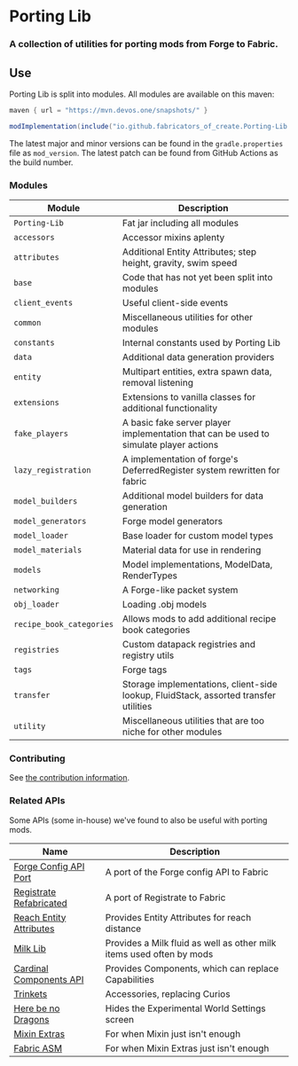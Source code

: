 # Porting Lib
### A collection of utilities for porting mods from Forge to Fabric.

## Use
Porting Lib is split into modules. All modules are available on this maven:
```groovy
maven { url = "https://mvn.devos.one/snapshots/" }
```
```groovy
modImplementation(include("io.github.fabricators_of_create.Porting-Lib:<module>:<version>"))
```

The latest major and minor versions can be found in the `gradle.properties` file as `mod_version`.
The latest patch can be found from GitHub Actions as the build number.

### Modules
| Module                   | Description                                                                           |
|--------------------------|---------------------------------------------------------------------------------------|
| `Porting-Lib`            | Fat jar including all modules                                                         |
| `accessors`              | Accessor mixins aplenty                                                               |
| `attributes`             | Additional Entity Attributes; step height, gravity, swim speed                        |
| `base`                   | Code that has not yet been split into modules                                         |
| `client_events`          | Useful client-side events                                                             |
| `common`                 | Miscellaneous utilities for other modules                                             |
| `constants`              | Internal constants used by Porting Lib                                                |
| `data`                   | Additional data generation providers                                                  |
| `entity`                 | Multipart entities, extra spawn data, removal listening                               |
| `extensions`             | Extensions to vanilla classes for additional functionality                            |
| `fake_players`           | A basic fake server player implementation that can be used to simulate player actions |
| `lazy_registration`      | A implementation of forge's DeferredRegister system rewritten for fabric              |
| `model_builders`         | Additional model builders for data generation                                         |
| `model_generators`       | Forge model generators                                                                |
| `model_loader`           | Base loader for custom model types                                                    |
| `model_materials`        | Material data for use in rendering                                                    |
| `models`                 | Model implementations, ModelData, RenderTypes                                         |
| `networking`             | A Forge-like packet system                                                            |
| `obj_loader`             | Loading .obj models                                                                   |
| `recipe_book_categories` | Allows mods to add additional recipe book categories                                  |
| `registries`             | Custom datapack registries and registry utils                                         |
| `tags`                   | Forge tags                                                                            |
| `transfer`               | Storage implementations, client-side lookup, FluidStack, assorted transfer utilities  |
| `utility`                | Miscellaneous utilities that are too niche for other modules                          |

### Contributing
See [the contribution information](CONTRIBUTING.md).

### Related APIs
Some APIs (some in-house) we've found to also be useful with porting mods.

| Name                                                                                        | Description                                                          |
|---------------------------------------------------------------------------------------------|----------------------------------------------------------------------|
| [Forge Config API Port](https://github.com/Fuzss/forgeconfigapiport-fabric)                 | A port of the Forge config API to Fabric                             |
| [Registrate Refabricated](https://github.com/Fabricators-of-Create/Registrate-Refabricated) | A port of Registrate to Fabric                                       |
| [Reach Entity Attributes](https://github.com/JamiesWhiteShirt/reach-entity-attributes)      | Provides Entity Attributes for reach distance                        |
| [Milk Lib](https://github.com/TropheusJ/milk-lib)                                           | Provides a Milk fluid as well as other milk items used often by mods |
| [Cardinal Components API](https://github.com/OnyxStudios/Cardinal-Components-API)           | Provides Components, which can replace Capabilities                  |
| [Trinkets](https://github.com/emilyploszaj/trinkets)                                        | Accessories, replacing Curios                                        |
| [Here be no Dragons](https://github.com/Parzivail-Modding-Team/HereBeNoDragons)             | Hides the Experimental World Settings screen                         |
| [Mixin Extras](https://github.com/LlamaLad7/MixinExtras)                                    | For when Mixin just isn't enough                                     |
| [Fabric ASM](https://github.com/Chocohead/Fabric-ASM)                                       | For when Mixin Extras just isn't enough                              |
